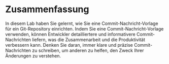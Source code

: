 # Zusammenfassung

In diesem Lab haben Sie gelernt, wie Sie eine Commit-Nachricht-Vorlage für ein Git-Repository einrichten. Indem Sie eine Commit-Nachricht-Vorlage verwenden, können Entwickler detailliertere und informativere Commit-Nachrichten liefern, was die Zusammenarbeit und die Produktivität verbessern kann. Denken Sie daran, immer klare und präzise Commit-Nachrichten zu schreiben, um anderen zu helfen, den Zweck Ihrer Änderungen zu verstehen.
